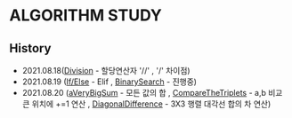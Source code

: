 # ALGORITHM STUDY

## History

- 2021.08.18([Division](https://github.com/dahoonchoi/algorithm_study/blob/main/hackerrank/prct_division.py) - 할당연산자 '//' , '/' 차이점)
- 2021.08.19 
([If/Else](https://github.com/dahoonchoi/algorithm_study/blob/main/hackerrank/prct_ifelse.py) - Elif ,
[BinarySearch](https://github.com/dahoonchoi/algorithm_study/blob/main/programmers/prct_binarysearch.py) - 진행중)
- 2021.08.20
([aVeryBigSum](https://github.com/dahoonchoi/algorithm_study/blob/main/hackerrank/averybigsum.py) - 모든 값의 합 ,
[CompareTheTriplets](https://github.com/dahoonchoi/algorithm_study/blob/main/hackerrank/compare_the_triplets.py) - a,b 비교 큰 위치에 +=1 연산 ,
[DiagonalDifference](https://github.com/dahoonchoi/algorithm_study/blob/main/hackerrank/diagonal_difference.py) - 3X3 행렬 대각선 합의 차 연산)
